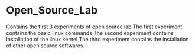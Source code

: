# Open_Source_Lab
Contains the first 3 experiments of open source lab
The first experiment contains the basic linux commands
The second experiment contains installation of the linux kernel
The third experiment contains the installation of other open source softwares.

